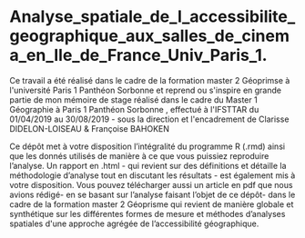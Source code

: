 
# Analyse_spatiale_de_l_accessibilite_geographique_aux_salles_de_cinema_en_Ile_de_France_Univ_Paris_1.
Ce travail a été réalisé dans le cadre de la formation master 2 Géoprimse  à l'université Paris 1 Panthéon Sorbonne et reprend ou s'inspire en grande partie de mon mémoire de stage réalisé dans le cadre du Master 1 Géographie à Paris 1 Panthéon Sorbonne , effectué à l'IFSTTAR  du 01/04/2019 au 30/08/2019 - sous la direction et l'encadrement de Clarisse DIDELON-LOISEAU  &amp; Françoise BAHOKEN 

Ce dépôt met à votre disposition l’intégralité du programme R (.rmd) ainsi que les donnés utilisés de manière à ce que vous puissiez reproduire l’analyse. Un rapport en .html - qui revient sur des définitions et détaille la méthodologie d’analyse tout en discutant les résultats - est également mis à votre disposition. Vous pouvez télécharger aussi un article en pdf que nous avions rédigé- en se basant sur l’analyse faisant l’objet de ce dépôt- dans le cadre de la formation master 2 Géoprisme qui revient de manière globale et synthétique sur les différentes formes de mesure et méthodes d’analyses spatiales d'une approche agrégée de l’accessibilité géographique. 
